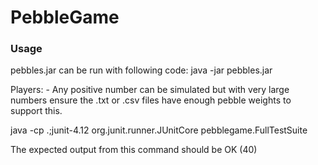 # PebbleGame
### Usage
pebbles.jar can be run with following code:
  java -jar pebbles.jar

Players: - Any positive number can be simulated but with very large numbers ensure the .txt or .csv files have enough pebble weights to support this.

java -cp .;junit-4.12 org.junit.runner.JUnitCore pebblegame.FullTestSuite

The expected output from this command should be OK (40)

